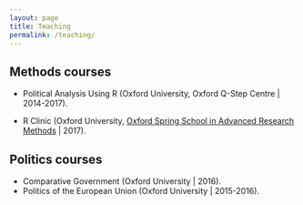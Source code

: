 ```yaml
---
layout: page
title: Teaching
permalink: /teaching/
---
```


## Methods courses
* Political Analysis Using R (Oxford University, Oxford Q-Step Centre &#124; 2014-2017).

* R Clinic (Oxford University, [Oxford Spring School in Advanced Research Methods](https://www.politics.ox.ac.uk/spring-school/oxford-spring-school-in-advanced-research-methods.html) &#124; 2017).


## Politics courses
* Comparative Government (Oxford University &#124; 2016).
* Politics of the European Union (Oxford University &#124; 2015-2016).



